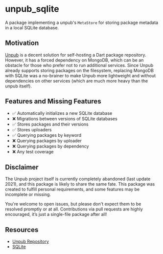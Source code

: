 # unpub_sqlite

A package implementing a unpub's `MetaStore` for storing package metadata in a local SQLite database.

## Motivation

[Unpub](https://github.com/bytedance/unpub) is a decent solution for self-hosting a Dart package repository. However, it has a forced dependency on MongoDB, which can be an obstacle for those who prefer not to run additional services. Since Unpub already supports storing packages on the filesystem, replacing MongoDB with SQLite was a no-brainer to make Unpub more lightweight and without dependencies on other services (which are much more heavy than the unpub itself).

## Features and Missing Features

- ✅ Automatically initializes a new SQLite database
- ❌ Migrations between versions of SQLite databases
- ✅ Stores packages and their versions
- ✅ Stores uploaders
- ✅ Querying packages by keyword
- ❌ Querying packages by uploader
- ❌ Querying packages by dependency
- ❌ Any test coverage

## Disclaimer

The Unpub project itself is currently completely abandoned (last update 2021), and this package is likely to share the same fate. This package was created to fulfill personal requirements, and some features may be incomplete or missing.

You're welcome to open issues, but please don't expect them to be resolved promptly or at all. Contributions via pull requests are highly encouraged, it’s just a single-file package after all!

## Resources

- [Unpub Repository](https://github.com/bytedance/unpub)
- [SQLite](https://sqlite.org/index.html)
